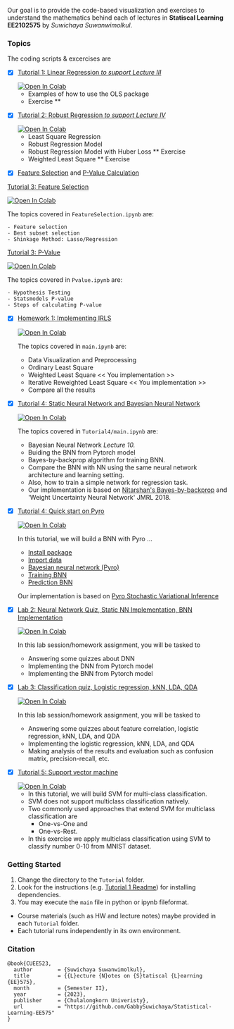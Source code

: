  

Our goal is to provide the code-based visualization and exercises to understand the mathematics behind each of lectures in **Statiscal Learning EE2102575** by *Suwichaya Suwanwimolkul*.

 
### Topics

The coding scripts & excercises are 

- [x] [Tutorial 1:  Linear Regression *to support Lecture III* ](Tutorial1/main.ipynb) 

  <a target="_blank" href="https://colab.research.google.com/github/GabbySuwichaya/Statistical-Learning-EE575/blob/master/Tutorial1/main.ipynb">
    <img src="https://colab.research.google.com/assets/colab-badge.svg" alt="Open In Colab"/>
  </a>

    - Examples of how to use the OLS package
    - Exercise **
  
- [x] [Tutorial 2: Robust Regression *to support Lecture IV*](Tutorial2/main.ipynb) 

  <a target="_blank" href="https://colab.research.google.com/github/GabbySuwichaya/Statistical-Learning-EE575/blob/master/Tutorial2/main.ipynb">
    <img src="https://colab.research.google.com/assets/colab-badge.svg" alt="Open In Colab"/>
  </a>

    - Least Square Regression 
    - Robust Regression Model 
    - Robust Regression Model with Huber Loss ** Exercise 
    - Weighted Least Square ** Exercise

- [x] [Feature Selection](Tutorial3/FeatureSelection.ipynb) and  [P-Value Calculation](Tutorial3/Pvalue.ipynb)

[Tutorial 3: Feature Selection](Tutorial3/FeatureSelection.ipynb)
  
  <a target="_blank" href="https://colab.research.google.com/github/GabbySuwichaya/Statistical-Learning-EE575/blob/master/Tutorial3/FeatureSelection.ipynb">
    <img src="https://colab.research.google.com/assets/colab-badge.svg" alt="Open In Colab"/>
  </a>

  The topics covered in `FeatureSelection.ipynb` are:  

    - Feature selection  
    - Best subset selection 
    - Shinkage Method: Lasso/Regression  

  [Tutorial 3: P-Value](Tutorial3/Pvalue.ipynb)

  <a target="_blank" href="https://colab.research.google.com/github/GabbySuwichaya/Statistical-Learning-EE575/blob/master/Tutorial3/Pvalue.ipynb">
    <img src="https://colab.research.google.com/assets/colab-badge.svg" alt="Open In Colab"/>
  </a> 
    
  The topics covered in `Pvalue.ipynb`  are: 

    - Hypothesis Testing
    - Statsmodels P-value
    - Steps of calculating P-value

- [x] [Homework 1: Implementing IRLS](Homework1/main.ipynb)

  <a target="_blank" href="https://colab.research.google.com/github/GabbySuwichaya/Statistical-Learning-EE575/blob/master/Homework1/main.ipynb">
    <img src="https://colab.research.google.com/assets/colab-badge.svg" alt="Open In Colab"/>
  </a> 

  The topics covered in `main.ipynb`  are: 

  - Data Visualization and Preprocessing
  - Ordinary Least Square  
  - Weighted Least Square << You implementation >>  
  - Iterative Reweighted Least Square   << You implementation >> 
  - Compare all the results 
    
- [x] [Tutorial 4: Static Neural Network and Bayesian Neural Network](Tutorial4/main.ipynb)

  <a target="_blank" href="https://colab.research.google.com/github/GabbySuwichaya/Statistical-Learning-EE575/blob/master/Tutorial4/main.ipynb">
    <img src="https://colab.research.google.com/assets/colab-badge.svg" alt="Open In Colab"/>
  </a>

  The topics covered in `Tutorial4/main.ipynb`  are: 

    - Bayesian Neural Network *Lecture 10.*
    - Buiding the BNN from Pytorch model
    - Bayes-by-backprop algorithm for training BNN. 
    - Compare the BNN with NN using the same neural network architecture and learning setting.
    - Also, how to train a simple network for regression task. 
    - Our implementation is based on [Nitarshan's Bayes-by-backprop](https://github.com/nitarshan/bayes-by-backprop) and 'Weight Uncertainty Neural Network' JMRL 2018. 

- [x] [Tutorial 4: Quick start on Pyro](Tutorial4/Pyro_quickstart.ipynb)

  <a target="_blank" href="https://colab.research.google.com/github/GabbySuwichaya/Statistical-Learning-EE575/blob/master/Tutorial4/Pyro_quickstart.ipynb">
    <img src="https://colab.research.google.com/assets/colab-badge.svg" alt="Open In Colab"/>
  </a>

  In this tutorial, we will build a BNN with Pyro ...
   
  - [Install package](#installing-package)
  - [Import data](#import-data) 
  - [Bayesian neural network (Pyro)](#bayesian-neural-network-Pyro)    
  - [Training BNN](#training-bnn) 
  - [Prediction BNN](#prediction)

  Our implementation is based on [Pyro Stochastic Variational Inference](https://pyro.ai/examples/bayesian_regression.html#Bayesian-Regression-with-Pyro%E2%80%99s-Stochastic-Variational-Inference-(SVI)) 

- [x] [Lab 2: Neural Network Quiz, Static NN Implementation, BNN Implementation](Lab2/main.ipynb)

  <a target="_blank" href="https://colab.research.google.com/github/GabbySuwichaya/Statistical-Learning-EE575/blob/master/Lab2/main.ipynb">
    <img src="https://colab.research.google.com/assets/colab-badge.svg" alt="Open In Colab"/>
  </a>

  In this lab session/homework assignment, you will be tasked to 
  - Answering some quizzes about DNN  
  - Implementing the DNN from Pytorch model
  - Implementing the BNN from Pytorch model


- [x] [Lab 3: Classification quiz, Logistic regression, kNN, LDA, QDA](Lab3/main.ipynb)

  <a target="_blank" href="https://colab.research.google.com/github/GabbySuwichaya/Statistical-Learning-EE575/blob/master/Lab3/main.ipynb">
    <img src="https://colab.research.google.com/assets/colab-badge.svg" alt="Open In Colab"/>
  </a>

  In this lab session/homework assignment, you will be tasked to 
  - Answering some quizzes about feature correlation, logistic regression, kNN, LDA, and QDA  
  - Implementing the logistic regression, kNN, LDA, and QDA  
  - Making analysis of the results and evaluation such as confusion matrix, precision-recall, etc.

- [x] [Tutorial 5: Support vector machine](Tutorial5/main.ipynb)

  <a target="_blank" href="https://colab.research.google.com/github/GabbySuwichaya/Statistical-Learning-EE575/blob/master/Tutorial5/main.ipynb">
    <img src="https://colab.research.google.com/assets/colab-badge.svg" alt="Open In Colab"/>
  </a>

  - In this tutorial, we will build SVM for multi-class classification. 
  - SVM does not support multiclass classification natively. 
  - Two commonly used approaches that extend SVM for multiclass classification are 
    - One-vs-One and 
    - One-vs-Rest. 
  - In this exercise we apply multiclass classification using SVM to classify number 0-10 from MNIST dataset. 


### Getting Started

1. Change the directory to the `Tutorial` folder.
2. Look for the  instructions (e.g. [Tutorial 1 Readme](TutorialX/Readme.md)) for installing dependencies. 
3. You may execute the `main` file in python or ipynb fileformat. 

* Course materials (such as HW and lecture notes) maybe provided in each `Tutorial` folder. 
* Each tutorial runs independently in its own environment. 

### Citation 

```
@book{CUEE523,
  author        = {Suwichaya Suwanwimolkul},
  title         = {{L}ecture {N}otes on {S}tatiscal {L}earning {EE}575},
  month         = {Semester II},
  year          = {2023},
  publisher     = {Chulalongkorn Univeristy},
  url           = "https://github.com/GabbySuwichaya/Statistical-Learning-EE575"
}
```